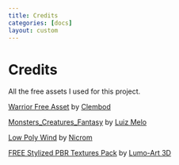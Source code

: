 ```yaml
---
title: Credits
categories: [docs]
layout: custom
---
```

# Credits

All the free assets I used for this project.

[Warrior Free Asset](https://assetstore.unity.com/packages/2d/characters/warrior-free-asset-195707) by [Clembod](https://assetstore.unity.com/publishers/50715)

[Monsters_Creatures_Fantasy](https://assetstore.unity.com/packages/2d/characters/monsters-creatures-fantasy-167949) by [Luiz Melo](https://assetstore.unity.com/publishers/34852)

[Low Poly Wind](https://assetstore.unity.com/packages/vfx/shaders/low-poly-wind-182586) by [Nicrom](https://assetstore.unity.com/publishers/12903)

[FREE Stylized PBR Textures Pack](https://assetstore.unity.com/packages/2d/textures-materials/free-stylized-pbr-textures-pack-111778) by [Lumo-Art 3D](https://assetstore.unity.com/publishers/6000)